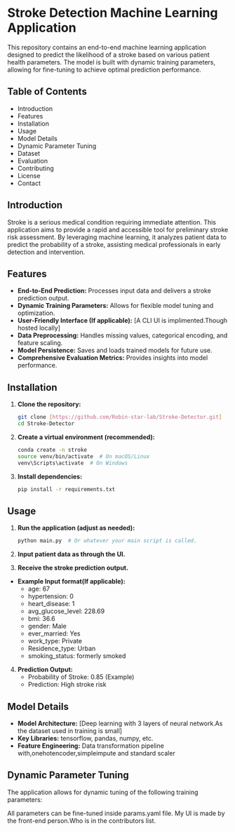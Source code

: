 # Stroke Detection Machine Learning Application

This repository contains an end-to-end machine learning application designed to predict the likelihood of a stroke based on various patient health parameters. The model is built with dynamic training parameters, allowing for fine-tuning to achieve optimal prediction performance.

## Table of Contents

- Introduction
- Features
- Installation
- Usage
- Model Details
- Dynamic Parameter Tuning
- Dataset
- Evaluation
- Contributing
- License
- Contact

## Introduction

Stroke is a serious medical condition requiring immediate attention. This application aims to provide a rapid and accessible tool for preliminary stroke risk assessment. By leveraging machine learning, it analyzes patient data to predict the probability of a stroke, assisting medical professionals in early detection and intervention.

## Features

- **End-to-End Prediction:** Processes input data and delivers a stroke prediction output.
- **Dynamic Training Parameters:** Allows for flexible model tuning and optimization.
- **User-Friendly Interface (If applicable):** [A CLI UI is implimented.Though hosted locally]
- **Data Preprocessing:** Handles missing values, categorical encoding, and feature scaling.
- **Model Persistence:** Saves and loads trained models for future use.
- **Comprehensive Evaluation Metrics:** Provides insights into model performance.

## Installation

1.  **Clone the repository:**

    ```bash
    git clone [https://github.com/Robin-star-lab/Stroke-Detector.git]
    cd Stroke-Detector
    ```

2.  **Create a virtual environment (recommended):**

    ```bash
    conda create -n stroke
    source venv/bin/activate  # On macOS/Linux
    venv\Scripts\activate  # On Windows
    ```

3.  **Install dependencies:**

    ```bash
    pip install -r requirements.txt
    ```

## Usage

1.  **Run the application (adjust as needed):**

    ```bash
    python main.py  # Or whatever your main script is called.
    ```

2.  **Input patient data as  through the UI.**

3.  **Receive the stroke prediction output.**

   * **Example Input format(If applicable):**
     * age: 67
     * hypertension: 0
     * heart_disease: 1
     * avg_glucose_level: 228.69
     * bmi: 36.6
     * gender: Male
     * ever_married: Yes
     * work_type: Private
     * Residence_type: Urban
     * smoking_status: formerly smoked

4.  **Prediction Output:**
    * Probability of Stroke: 0.85 (Example)
    * Prediction: High stroke risk

## Model Details

-   **Model Architecture:** [Deep learning with 3 layers of neural network.As the dataset used in training is small]
-   **Key Libraries:** tensorflow, pandas, numpy, etc.
-   **Feature Engineering:** Data transformation pipeline with,onehotencoder,simpleimpute and standard scaler

## Dynamic Parameter Tuning

The application allows for dynamic tuning of the following training parameters:

All parameters can be fine-tuned inside params.yaml file.
My UI is made by the front-end person.Who is in the contributors list.